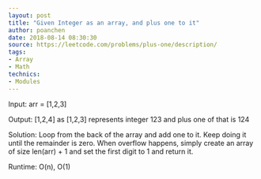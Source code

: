 ```yaml
---
layout: post
title: "Given Integer as an array, and plus one to it"
author: poanchen
date: 2018-08-14 08:30:30
source: https://leetcode.com/problems/plus-one/description/
tags:
- Array
- Math
technics:
- Modules
---
```


Input: arr = [1,2,3]

Output: [1,2,4] as [1,2,3] represents integer 123 and plus one of that is 124

Solution:
Loop from the back of the array and add one to it. Keep doing it until the remainder is zero. When overflow happens, simply create an array of size len(arr) + 1 and set the first digit to 1 and return it.

Runtime: O(n), O(1)
